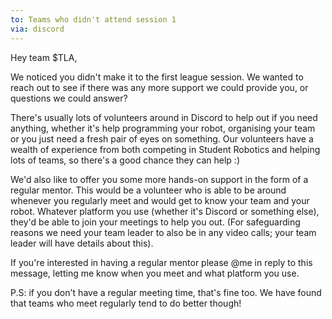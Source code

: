 ```yaml
---
to: Teams who didn't attend session 1
via: discord
---
```


Hey team $TLA,

We noticed you didn't make it to the first league session. We wanted to reach
out to see if there was any more support we could provide you, or questions we
could answer?

There's usually lots of volunteers around in Discord to help out if you need
anything, whether it's help programming your robot, organising your team or you
just need a fresh pair of eyes on something. Our volunteers have a wealth of
experience from both competing in Student Robotics and helping lots of teams, so
there's a good chance they can help :)

We'd also like to offer you some more hands-on support in the form of a regular
mentor. This would be a volunteer who is able to be around whenever you
regularly meet and would get to know your team and your robot. Whatever platform
you use (whether it's Discord or something else), they'd be able to join your
meetings to help you out. (For safeguarding reasons we need your team leader to
also be in any video calls; your team leader will have details about this).

If you're interested in having a regular mentor please @me in reply to this
message, letting me know when you meet and what platform you use.

P.S: if you don't have a regular meeting time, that's fine too. We have found
that teams who meet regularly tend to do better though!
